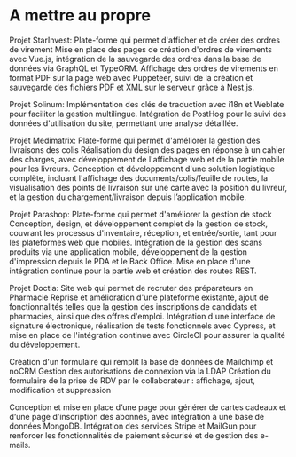 # A mettre au propre

Projet StarInvest: Plate-forme qui permet d'afficher et de créer des ordres de virement
Mise en place des pages de création d'ordres de virements avec Vue.js, intégration de la sauvegarde des ordres dans la base de données via GraphQL et TypeORM.
Affichage des ordres de virements en format PDF sur la page web avec Puppeteer, suivi de la création et sauvegarde des fichiers PDF et XML sur le serveur grâce à Nest.js.

Projet Solinum: 
Implémentation des clés de traduction avec i18n et Weblate pour faciliter la gestion multilingue.
Intégration de PostHog pour le suivi des données d'utilisation du site, permettant une analyse détaillée.

Projet Medimatrix: Plate-forme qui permet d'améliorer la gestion des livraisons des colis
Réalisation du design des pages en réponse à un cahier des charges, avec développement de l'affichage web et de la partie mobile pour les livreurs.
Conception et développement d'une solution logistique complète, incluant l'affichage des documents/colis/feuille de routes, la visualisation des points de livraison sur une carte avec la position du livreur, et la gestion du chargement/livraison depuis l’application mobile.

Projet Parashop: Plate-forme qui permet d'améliorer la gestion de stock
Conception, design, et développement complet de la gestion de stock, couvrant les processus d'inventaire, réception, et entrée/sortie, tant pour les plateformes web que mobiles.
Intégration de la gestion des scans produits via une application mobile, développement de la gestion d'impression depuis le PDA et le Back Office.
Mise en place d'une intégration continue pour la partie web et création des routes REST.

Projet Doctia: Site web qui permet de recruter des préparateurs en Pharmacie
Reprise et amélioration d'une plateforme existante, ajout de fonctionnalités telles que la gestion des ins﻿criptions de candidats et pharmacies, ainsi que des offres d'emploi.
Intégration d'une interface de signature électronique, réalisation de tests fonctionnels avec Cypress, et mise en place de l'intégration continue avec CircleCI pour assurer la qualité du développement.

Création d'un formulaire qui remplit la base de données de Mailchimp et noCRM 
Gestion des autorisations de connexion via la LDAP 
Création du formulaire de la prise de RDV par le collaborateur : affichage, ajout, modification et suppression

Conception et mise en place d‘une page pour générer de cartes cadeaux et d‘une page d'inscription des abonnés, avec intégration à une base de données MongoDB.
Intégration des services Stripe et MailGun pour renforcer les fonctionnalités de paiement sécurisé et de gestion des e-mails.